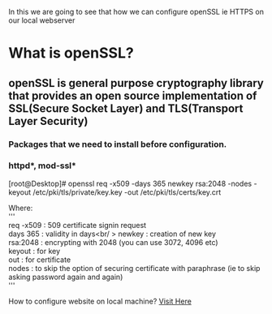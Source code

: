 
In this we are going to see that how we can configure openSSL ie HTTPS on our local webserver

# What is openSSL?

## openSSL is general purpose cryptography library that provides an open source implementation of SSL(Secure Socket Layer) and TLS(Transport Layer Security) 

### Packages that we need to install before configuration.
### httpd*, mod-ssl*

[root@Desktop]# openssl req -x509 -days 365 newkey rsa:2048 -nodes -keyout /etc/pki/tls/private/key.key -out /etc/pki/tls/certs/key.crt

Where: <br />
'''<br />
req -x509 : 509 certificate signin request <br />
days 365  : validity in days<br/ >
newkey    : creation of new key <br />
rsa:2048  : encrypting with 2048 (you can use 3072, 4096 etc)<br />
keyout    : for key <br />
out       : for certificate <br />
nodes     : to skip the option of securing certificate with paraphrase (ie to skip asking password again and again)<br />
'''

How to configure website on local machine?
[Visit Here](https://github.com/iamguri/CentOS7/blob/master/LocalWebServer/LocalWebServer_Script)
